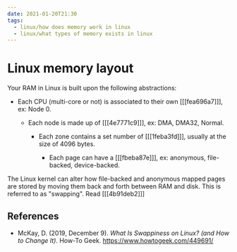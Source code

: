 ```yaml
---
date: 2021-01-20T21:30
tags: 
  - linux/how does memory work in linux
  - linux/what types of memory exists in linux
---
```


# Linux memory layout

Your RAM in Linux is built upon the following abstractions:

- Each CPU (multi-core or not) is associated to their own [[[fea696a7]]], ex: Node 0.

  - Each node is made up of [[[4e7771c9]]], ex: DMA, DMA32, Normal.

    - Each zone contains a set number of [[[1feba3fd]]], usually at the size of 4096
      bytes.

      - Each page can have a [[[fbeba87e]]], ex: anonymous, file-backed,
        device-backed.
    
The Linux kernel can alter how file-backed and anonymous mapped pages are stored
by moving them back and forth between RAM and disk. This is referred to as
"swapping". Read [[[4b91deb2]]]

## References

- McKay, D. (2019, December 9). *What Is Swappiness on Linux? (and How to Change
  It)*. How-To Geek. <https://www.howtogeek.com/449691/>
